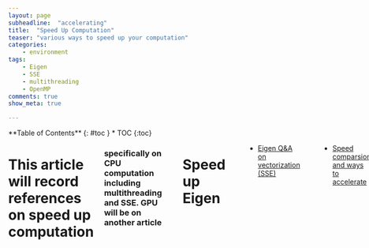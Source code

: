 ```yaml
---
layout: page
subheadline:  "accelerating"
title:  "Speed Up Computation"
teaser: "various ways to speed up your computation"
categories:
    - environment
tags:
    - Eigen
    - SSE
    - multithreading
    - OpenMP
comments: true
show_meta: true

---
```

<div class="row">
<div class="medium-7 medium-push-10 columns" markdown="1">
<div class="panel radius" markdown="1">
**Table of Contents**
{: #toc }
*  TOC
{:toc}
</div>
</div><!-- /.medium-4.columns -->



<div class="medium-14 medium-pull-3 columns" markdown="1">



<h1> This article will record references on speed up computation </h1>
<h3> specifically on CPU computation including multithreading and SSE. GPU will be on another article </h3>
<br> 
<br> 

Speed up Eigen 
===
<br> 

* [Eigen Q&A on vectorization (SSE)](http://eigen.tuxfamily.org/index.php?title=FAQ)

<br> 

*	[Speed comparsion and ways to accelerate](http://stackoverflow.com/questions/14783219/how-to-speed-up-eigen-librarys-matrix-product)
<br> 

## Using raw pointer for Matrix
* [C++ Eigen Matrix Operations vs. Memory Allocation Performance](http://stackoverflow.com/questions/21402426/c-eigen-matrix-operations-vs-memory-allocation-performance)
* [Eigen::Map](http://eigen.tuxfamily.org/dox/group__TutorialMapClass.html)
Speed up using SSE 
===

<br> 

problem with SSE
---
<br> 

SSE instruction
---
*	[intel intrinsics Guide](https://software.intel.com/sites/landingpage/IntrinsicsGuide/)
<br> 


</div><!-- /.medium-8.columns -->

</div><!-- /.row -->
